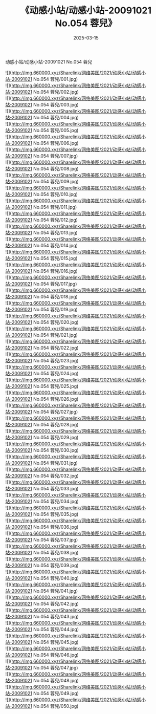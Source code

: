 ﻿---
layout: post
title:  《动感小站/动感小站-20091021 No.054 蓉兒》
date:   2025-03-15
img: http://img.660000.xyz/Sharelink/网络美图/2021/动感小站/动感小站-20091021 No.054 蓉兒/000.jpg
categories: [美女, 清纯, 唯美]
---

动感小站/动感小站-20091021 No.054 蓉兒

 ![](http://img.660000.xyz/Sharelink/网络美图/2021/动感小站/动感小站-20091021 No.054 蓉兒/001.jpg) <br>![](http://img.660000.xyz/Sharelink/网络美图/2021/动感小站/动感小站-20091021 No.054 蓉兒/002.jpg) <br>![](http://img.660000.xyz/Sharelink/网络美图/2021/动感小站/动感小站-20091021 No.054 蓉兒/003.jpg) <br>![](http://img.660000.xyz/Sharelink/网络美图/2021/动感小站/动感小站-20091021 No.054 蓉兒/004.jpg) <br>![](http://img.660000.xyz/Sharelink/网络美图/2021/动感小站/动感小站-20091021 No.054 蓉兒/005.jpg) <br>![](http://img.660000.xyz/Sharelink/网络美图/2021/动感小站/动感小站-20091021 No.054 蓉兒/006.jpg) <br>![](http://img.660000.xyz/Sharelink/网络美图/2021/动感小站/动感小站-20091021 No.054 蓉兒/007.jpg) <br>![](http://img.660000.xyz/Sharelink/网络美图/2021/动感小站/动感小站-20091021 No.054 蓉兒/008.jpg) <br>![](http://img.660000.xyz/Sharelink/网络美图/2021/动感小站/动感小站-20091021 No.054 蓉兒/009.jpg) <br>![](http://img.660000.xyz/Sharelink/网络美图/2021/动感小站/动感小站-20091021 No.054 蓉兒/010.jpg) <br>![](http://img.660000.xyz/Sharelink/网络美图/2021/动感小站/动感小站-20091021 No.054 蓉兒/011.jpg) <br>![](http://img.660000.xyz/Sharelink/网络美图/2021/动感小站/动感小站-20091021 No.054 蓉兒/012.jpg) <br>![](http://img.660000.xyz/Sharelink/网络美图/2021/动感小站/动感小站-20091021 No.054 蓉兒/013.jpg) <br>![](http://img.660000.xyz/Sharelink/网络美图/2021/动感小站/动感小站-20091021 No.054 蓉兒/014.jpg) <br>![](http://img.660000.xyz/Sharelink/网络美图/2021/动感小站/动感小站-20091021 No.054 蓉兒/015.jpg) <br>![](http://img.660000.xyz/Sharelink/网络美图/2021/动感小站/动感小站-20091021 No.054 蓉兒/016.jpg) <br>![](http://img.660000.xyz/Sharelink/网络美图/2021/动感小站/动感小站-20091021 No.054 蓉兒/017.jpg) <br>![](http://img.660000.xyz/Sharelink/网络美图/2021/动感小站/动感小站-20091021 No.054 蓉兒/018.jpg) <br>![](http://img.660000.xyz/Sharelink/网络美图/2021/动感小站/动感小站-20091021 No.054 蓉兒/019.jpg) <br>![](http://img.660000.xyz/Sharelink/网络美图/2021/动感小站/动感小站-20091021 No.054 蓉兒/020.jpg) <br>![](http://img.660000.xyz/Sharelink/网络美图/2021/动感小站/动感小站-20091021 No.054 蓉兒/021.jpg) <br>![](http://img.660000.xyz/Sharelink/网络美图/2021/动感小站/动感小站-20091021 No.054 蓉兒/022.jpg) <br>![](http://img.660000.xyz/Sharelink/网络美图/2021/动感小站/动感小站-20091021 No.054 蓉兒/023.jpg) <br>![](http://img.660000.xyz/Sharelink/网络美图/2021/动感小站/动感小站-20091021 No.054 蓉兒/024.jpg) <br>![](http://img.660000.xyz/Sharelink/网络美图/2021/动感小站/动感小站-20091021 No.054 蓉兒/025.jpg) <br>![](http://img.660000.xyz/Sharelink/网络美图/2021/动感小站/动感小站-20091021 No.054 蓉兒/026.jpg) <br>![](http://img.660000.xyz/Sharelink/网络美图/2021/动感小站/动感小站-20091021 No.054 蓉兒/027.jpg) <br>![](http://img.660000.xyz/Sharelink/网络美图/2021/动感小站/动感小站-20091021 No.054 蓉兒/028.jpg) <br>![](http://img.660000.xyz/Sharelink/网络美图/2021/动感小站/动感小站-20091021 No.054 蓉兒/029.jpg) <br>![](http://img.660000.xyz/Sharelink/网络美图/2021/动感小站/动感小站-20091021 No.054 蓉兒/030.jpg) <br>![](http://img.660000.xyz/Sharelink/网络美图/2021/动感小站/动感小站-20091021 No.054 蓉兒/031.jpg) <br>![](http://img.660000.xyz/Sharelink/网络美图/2021/动感小站/动感小站-20091021 No.054 蓉兒/032.jpg) <br>![](http://img.660000.xyz/Sharelink/网络美图/2021/动感小站/动感小站-20091021 No.054 蓉兒/033.jpg) <br>![](http://img.660000.xyz/Sharelink/网络美图/2021/动感小站/动感小站-20091021 No.054 蓉兒/034.jpg) <br>![](http://img.660000.xyz/Sharelink/网络美图/2021/动感小站/动感小站-20091021 No.054 蓉兒/035.jpg) <br>![](http://img.660000.xyz/Sharelink/网络美图/2021/动感小站/动感小站-20091021 No.054 蓉兒/036.jpg) <br>![](http://img.660000.xyz/Sharelink/网络美图/2021/动感小站/动感小站-20091021 No.054 蓉兒/037.jpg) <br>![](http://img.660000.xyz/Sharelink/网络美图/2021/动感小站/动感小站-20091021 No.054 蓉兒/038.jpg) <br>![](http://img.660000.xyz/Sharelink/网络美图/2021/动感小站/动感小站-20091021 No.054 蓉兒/039.jpg) <br>![](http://img.660000.xyz/Sharelink/网络美图/2021/动感小站/动感小站-20091021 No.054 蓉兒/040.jpg) <br>![](http://img.660000.xyz/Sharelink/网络美图/2021/动感小站/动感小站-20091021 No.054 蓉兒/041.jpg) <br>![](http://img.660000.xyz/Sharelink/网络美图/2021/动感小站/动感小站-20091021 No.054 蓉兒/042.jpg) <br>![](http://img.660000.xyz/Sharelink/网络美图/2021/动感小站/动感小站-20091021 No.054 蓉兒/043.jpg) <br>![](http://img.660000.xyz/Sharelink/网络美图/2021/动感小站/动感小站-20091021 No.054 蓉兒/044.jpg) <br>![](http://img.660000.xyz/Sharelink/网络美图/2021/动感小站/动感小站-20091021 No.054 蓉兒/045.jpg) <br>![](http://img.660000.xyz/Sharelink/网络美图/2021/动感小站/动感小站-20091021 No.054 蓉兒/046.jpg) <br>![](http://img.660000.xyz/Sharelink/网络美图/2021/动感小站/动感小站-20091021 No.054 蓉兒/047.jpg) <br>![](http://img.660000.xyz/Sharelink/网络美图/2021/动感小站/动感小站-20091021 No.054 蓉兒/048.jpg) <br>![](http://img.660000.xyz/Sharelink/网络美图/2021/动感小站/动感小站-20091021 No.054 蓉兒/049.jpg) <br>![](http://img.660000.xyz/Sharelink/网络美图/2021/动感小站/动感小站-20091021 No.054 蓉兒/050.jpg) <br>